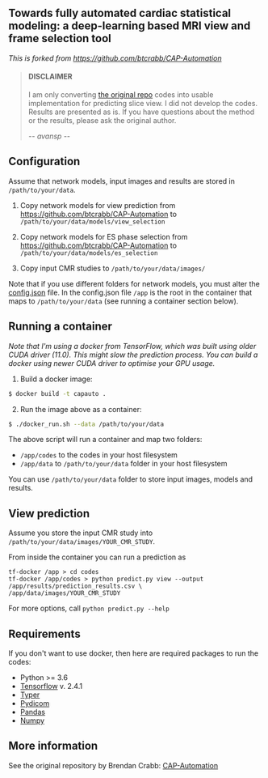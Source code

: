 Towards fully automated cardiac statistical modeling: a deep-learning based MRI view and frame selection tool
----

*This is forked from https://github.com/btcrabb/CAP-Automation*

> #### DISCLAIMER
> 
> I am only converting [the original repo](https://github.com/btcrabb/CAP-Automation) codes into usable implementation for predicting slice view. I did not develop the codes. Results are presented as is. If you have questions about the method or the results, please ask the original author.
> 
> -- *avansp* --
>

## Configuration

Assume that network models, input images and results are stored in `/path/to/your/data`.

1. Copy network models for view prediction from https://github.com/btcrabb/CAP-Automation to `/path/to/your/data/models/view_selection`

2. Copy network models for ES phase selection from https://github.com/btcrabb/CAP-Automation to `/path/to/your/data/models/es_selection`

3. Copy input CMR studies to `/path/to/your/data/images/`

Note that if you use different folders for network models, you must alter the [config.json](./config.json) file. In the config.json file `/app` is the root in the container that maps to `/path/to/your/data` (see running a container section below).

## Running a container

*Note that I'm using a docker from TensorFlow, which was built using older CUDA driver (11.0). This might slow the prediction process. You can build a docker using newer CUDA driver to optimise your GPU usage.*

1. Build a docker image:
```bash
$ docker build -t capauto .
```

2. Run the image above as a container:
```bash
$ ./docker_run.sh --data /path/to/your/data
```

The above script will run a container and map two folders:

* `/app/codes` to the codes in your host filesystem
* `/app/data` to `/path/to/your/data` folder in your host filesystem

You can use `/path/to/your/data` folder to store input images, models and results.

## View prediction

Assume you store the input CMR study into `/path/to/your/data/images/YOUR_CMR_STUDY`. 

From inside the container you can run a prediction as

```
tf-docker /app > cd codes
tf-docker /app/codes > python predict.py view --output /app/results/prediction_results.csv \
/app/data/images/YOUR_CMR_STUDY
```

For more options, call `python predict.py --help`

## Requirements

If you don't want to use docker, then here are required packages to run the codes:

* Python >= 3.6
* [Tensorflow](https://www.tensorflow.org/) v. 2.4.1
* [Typer](https://typer.tiangolo.com)
* [Pydicom](https://github.com/pydicom/pydicom)
* [Pandas](https://pandas.pydata.org/)
* [Numpy](https://numpy.org/)

## More information

See the original repository by Brendan Crabb: [CAP-Automation](https://github.com/btcrabb/CAP-Automation)

